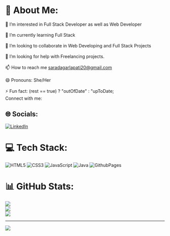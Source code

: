 # 💫 About Me:
👀 I’m interested in Full Stack Developer as well as Web Developer<br><br>🌱 I’m currently learning Full Stack<br><br>💞️ I’m looking to collaborate in Web Developing and Full Stack Projects<br><br>🤝 I’m looking for help with Freelancing projects.<br><br>📫 How to reach me saradagarlapati20@gmail.com<br><br>😄 Pronouns: She/Her<br><br>⚡ Fun fact: (rest == true) ? "outOfDate" : "upToDate;<br>Connect with me:


## 🌐 Socials:
[![LinkedIn](https://img.shields.io/badge/LinkedIn-%230077B5.svg?logo=linkedin&logoColor=white)](https://linkedin.com/in/saradagarlapati) 

# 💻 Tech Stack:
![HTML5](https://img.shields.io/badge/html5-%23E34F26.svg?style=for-the-badge&logo=html5&logoColor=white) ![CSS3](https://img.shields.io/badge/css3-%231572B6.svg?style=for-the-badge&logo=css3&logoColor=white) ![JavaScript](https://img.shields.io/badge/javascript-%23323330.svg?style=for-the-badge&logo=javascript&logoColor=%23F7DF1E) ![Java](https://img.shields.io/badge/java-%23ED8B00.svg?style=for-the-badge&logo=openjdk&logoColor=white) ![GithubPages](https://img.shields.io/badge/github%20pages-121013?style=for-the-badge&logo=github&logoColor=white)
# 📊 GitHub Stats:
![](https://github-readme-stats.vercel.app/api?username=Sarada-garlapati&theme=default&hide_border=true&include_all_commits=true&count_private=true)<br/>
![](https://github-readme-streak-stats.herokuapp.com/?user=Sarada-garlapati&theme=default&hide_border=true)<br/>
![](https://github-readme-stats.vercel.app/api/top-langs/?username=Sarada-garlapati&theme=default&hide_border=true&include_all_commits=true&count_private=true&layout=compact)

---
[![](https://visitcount.itsvg.in/api?id=Sarada-garlapati&icon=0&color=0)](https://visitcount.itsvg.in)

<!-- Proudly created with GPRM ( https://gprm.itsvg.in ) -->

